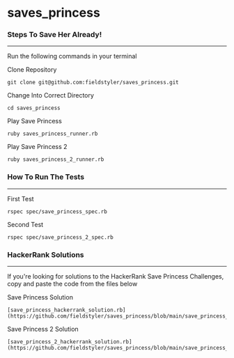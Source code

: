 # saves_princess

### Steps To Save Her Already!
------------------------------
Run the following commands in your terminal

Clone Repository
```
git clone git@github.com:fieldstyler/saves_princess.git
```

Change Into Correct Directory
```
cd saves_princess
```

Play Save Princess
```
ruby saves_princess_runner.rb
```

Play Save Princess 2
```
ruby saves_princess_2_runner.rb
```

### How To Run The Tests
------------------------------
First Test
```
rspec spec/save_princess_spec.rb
```

Second Test
```
rspec spec/save_princess_2_spec.rb
```

### HackerRank Solutions
------------------------------
If you're looking for solutions to the HackerRank Save Princess Challenges, copy and paste the code from the files below

Save Princess Solution
```
[save_princess_hackerrank_solution.rb](https://github.com/fieldstyler/saves_princess/blob/main/save_princess_hackerrank_solution.rb)
```

Save Princess 2 Solution
```
[save_princess_2_hackerrank_solution.rb](https://github.com/fieldstyler/saves_princess/blob/main/save_princess_2_hackerrank_solution.rb)
```
